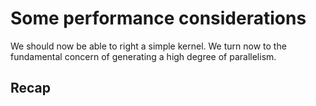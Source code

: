 # Some performance considerations

We should now be able to right a simple kernel. We turn now to
the fundamental concern of generating a high degree of
parallelism.

## Recap

